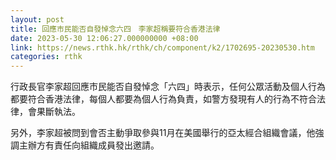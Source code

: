 ```yaml
---
layout: post
title: 回應市民能否自發悼念六四　李家超稱要符合香港法律
date: 2023-05-30 12:06:27.000000000 +08:00
link: https://news.rthk.hk/rthk/ch/component/k2/1702695-20230530.htm
categories: rthk
---
```


行政長官李家超回應市民能否自發悼念「六四」時表示，任何公眾活動及個人行為都要符合香港法律，每個人都要為個人行為負責，如警方發現有人的行為不符合法律，會果斷執法。

另外，李家超被問到會否主動爭取參與11月在美國舉行的亞太經合組織會議，他強調主辦方有責任向組織成員發出邀請。
